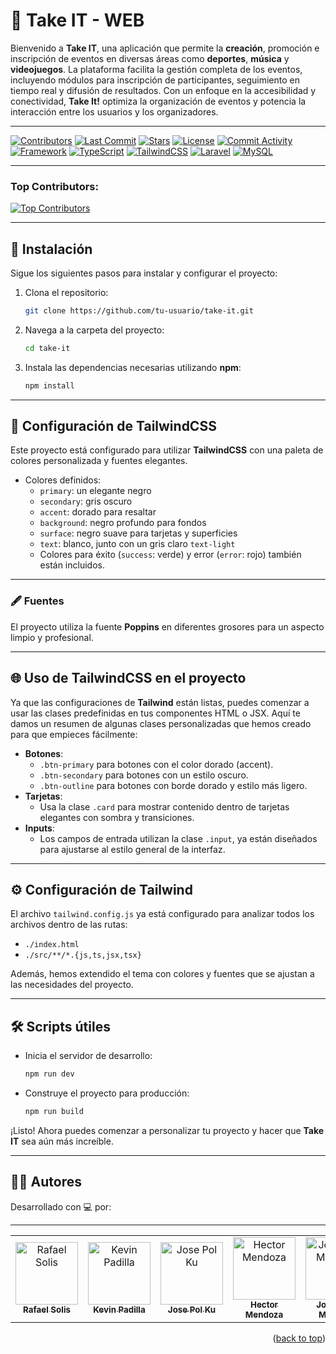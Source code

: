 # 🎯 Take IT - WEB

Bienvenido a **Take IT**, una aplicación que permite la **creación**, promoción e inscripción de eventos en diversas áreas como **deportes**, **música** y **videojuegos**. La plataforma facilita la gestión completa de los eventos, incluyendo módulos para inscripción de participantes, seguimiento en tiempo real y difusión de resultados. Con un enfoque en la accesibilidad y conectividad, **Take It!** optimiza la organización de eventos y potencia la interacción entre los usuarios y los organizadores. 

---

<!-- Badges -->
[![Contributors][contributors-shield]][contributors-url]
[![Last Commit][last-commit-shield]][last-commit-url]
[![Stars][stars-shield]][stars-url]
[![License][license-shield]][license-url]
[![Commit Activity][commit-activity-shield]][commit-activity-url]
[![Framework][framework-shield]][framework-url]
[![TypeScript][typescript-shield]][typescript-url]
[![TailwindCSS][tailwind-shield]][tailwind-url]
[![Laravel][laravel-shield]][laravel-url]
[![MySQL][mysql-shield]][mysql-url]

---

### Top Contributors:

<a href="https://github.com/Rafaelx-ss/TakeIt/graphs/contributors">
  <img src="https://contrib.rocks/image?repo=Rafaelx-ss/TakeIt" alt="Top Contributors" />
</a>

---

## 🚀 Instalación

Sigue los siguientes pasos para instalar y configurar el proyecto:

1. Clona el repositorio:
   ```bash
   git clone https://github.com/tu-usuario/take-it.git
   ```
2. Navega a la carpeta del proyecto:
   ```bash
   cd take-it
   ```
3. Instala las dependencias necesarias utilizando **npm**:
   ```bash
   npm install
   ```
   
---

## 🎨 Configuración de TailwindCSS

Este proyecto está configurado para utilizar **TailwindCSS** con una paleta de colores personalizada y fuentes elegantes.

- Colores definidos: 
  - `primary`: un elegante negro
  - `secondary`: gris oscuro
  - `accent`: dorado para resaltar
  - `background`: negro profundo para fondos
  - `surface`: negro suave para tarjetas y superficies
  - `text`: blanco, junto con un gris claro `text-light`
  - Colores para éxito (`success`: verde) y error (`error`: rojo) también están incluidos.

---

### 🖋 Fuentes

El proyecto utiliza la fuente **Poppins** en diferentes grosores para un aspecto limpio y profesional.

---

## 🌐 Uso de TailwindCSS en el proyecto

Ya que las configuraciones de **Tailwind** están listas, puedes comenzar a usar las clases predefinidas en tus componentes HTML o JSX. Aquí te damos un resumen de algunas clases personalizadas que hemos creado para que empieces fácilmente:

- **Botones**: 
  - `.btn-primary` para botones con el color dorado (accent).
  - `.btn-secondary` para botones con un estilo oscuro.
  - `.btn-outline` para botones con borde dorado y estilo más ligero.
- **Tarjetas**:
  - Usa la clase `.card` para mostrar contenido dentro de tarjetas elegantes con sombra y transiciones.
- **Inputs**:
  - Los campos de entrada utilizan la clase `.input`, ya están diseñados para ajustarse al estilo general de la interfaz.
 
---

## ⚙️ Configuración de Tailwind

El archivo `tailwind.config.js` ya está configurado para analizar todos los archivos dentro de las rutas:
- `./index.html`
- `./src/**/*.{js,ts,jsx,tsx}`

Además, hemos extendido el tema con colores y fuentes que se ajustan a las necesidades del proyecto.

---

## 🛠 Scripts útiles

- Inicia el servidor de desarrollo:
  ```bash
  npm run dev
  ```
- Construye el proyecto para producción:
  ```bash
  npm run build
  ```

¡Listo! Ahora puedes comenzar a personalizar tu proyecto y hacer que **Take IT** sea aún más increíble. 

---

## 👨‍💻 Autores

Desarrollado con 💻 por:

---

<table style="border-collapse: collapse; width: 100%; text-align: center;">
  <tr style="border: none;">
    <td align="center" style="border: none;">
      <a href="https://github.com/Rafaelx-ss">
        <img src="https://avatars.githubusercontent.com/u/147651823?v=4" width="100px;" alt="Rafael Solis"/>
        <br /><sub><b>Rafael Solis</b></sub>
      </a>
    </td>
    <td align="center" style="border: none;">
      <a href="https://github.com/KevDom0317">
        <img src="https://avatars.githubusercontent.com/u/156467209?v=4" width="100px;" alt="Kevin Padilla"/>
        <br /><sub><b>Kevin Padilla</b></sub>
      </a>
    </td>
    <td align="center" style="border: none;">
      <a href="https://github.com/JosePK0">
        <img src="https://avatars.githubusercontent.com/u/157852544?v=4" width="100px;" alt="Jose Pol Ku"/>
        <br /><sub><b>Jose Pol Ku</b></sub>
      </a>
    </td>
    <td align="center" style="border: none;">
      <a href="https://github.com/gogphojoh">
        <img src="https://avatars.githubusercontent.com/u/149612930?v=4" width="100px;" alt="Hector Mendoza"/>
        <br /><sub><b>Hector Mendoza</b></sub>
      </a>
    </td>
    <td align="center" style="border: none;">
      <a href="https://github.com/Arielo16">
        <img src="https://avatars.githubusercontent.com/u/108147166?v=4" width="100px;" alt="Jose Ariel Martinez"/>
        <br /><sub><b>Jose Ariel Martinez</b></sub>
      </a>
    </td>
  </tr>
</table>

<p align="right">(<a href="#readme-top">back to top</a>)</p>


[contributors-shield]: https://img.shields.io/github/contributors/Rafaelx-ss/TakeIt?color=blueviolet&style=for-the-badge&logo=github
[contributors-url]: https://github.com/Rafaelx-ss/TakeIt/graphs/contributors

[last-commit-shield]: https://img.shields.io/github/last-commit/Rafaelx-ss/TakeIt?color=green&style=for-the-badge&logo=git
[last-commit-url]: https://github.com/Rafaelx-ss/TakeIt

[stars-shield]: https://img.shields.io/github/stars/Rafaelx-ss/TakeIt?color=yellow&style=for-the-badge&logo=starship
[stars-url]: https://github.com/Rafaelx-ss/TakeIt/stargazers

[license-shield]: https://img.shields.io/badge/license-MIT-orange.svg?style=for-the-badge&logo=open-source-initiative
[license-url]: #

[commit-activity-shield]: https://img.shields.io/github/commit-activity/t/Rafaelx-ss/TakeIt?color=ff1a15&style=for-the-badge&logo=githubactions
[commit-activity-url]: https://github.com/Rafaelx-ss/TakeIt/commits/main

[framework-shield]: https://img.shields.io/badge/Framework-Next.js-black?style=for-the-badge&logo=next.js
[framework-url]: https://nextjs.org/

[typescript-shield]: https://img.shields.io/badge/Code-TypeScript-3178C6?logo=typescript&logoColor=white&style=for-the-badge
[typescript-url]: https://www.typescriptlang.org/

[tailwind-shield]: https://img.shields.io/badge/CSS-Tailwind%20CSS-teal?style=for-the-badge&logo=tailwindcss
[tailwind-url]: https://tailwindcss.com/

[laravel-shield]: https://img.shields.io/badge/Backend-Laravel-red?style=for-the-badge&logo=laravel
[laravel-url]: https://laravel.com/

[mysql-shield]: https://img.shields.io/badge/Database-MySQL-blue?style=for-the-badge&logo=mysql
[mysql-url]: https://www.mysql.com/
